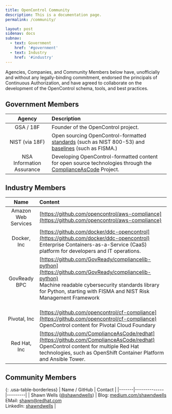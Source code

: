 ```yaml
---
title: OpenControl Community
description: This is a documentation page.
permalink: /community/

layout: post
sidenav: docs
subnav:
  - text: Government
    href: '#government'
  - text: Industry
    href: '#industry'
---
```

Agencies, Companies, and Community Members below have, unofficially and without any legally-binding commitment, endorsed the principals of Continuous
Authorization, and have agreed to collaborate on the development of the OpenControl schema, tools, and best practices.

## Government Members

| Agency | Description |
|:------:|:------------|
| GSA / 18F | Founder of the OpenControl project. |
| NIST (via 18F) | Open sourcing OpenControl-formatted [standards](https://github.com/opencontrol/standards) (such as NIST 800-53) and [baselines](https://github.com/opencontrol/certifications) (such as FISMA.) |
| NSA Information Assurance | Developing OpenControl-formatted content for open source technologies through the [ComplianceAsCode](https://github.com/ComplianceAsCode) Project. |

## Industry Members

| Name | Content |
|:----:|:--------|
| Amazon Web Services | [https://github.com/opencontrol/aws-compliance](https://github.com/opencontrol/aws-compliance) |
| Docker, Inc | [https://github.com/docker/ddc-opencontrol](https://github.com/docker/ddc-opencontrol)<br/>Enterprise Containers-as-a-Service (CaaS) platform for developers and IT operations. |
| GovReady BPC | [https://github.com/GovReady/compliancelib-python](https://github.com/GovReady/compliancelib-python)<br/>Machine readable cybersecurity standards library for Python, starting with FISMA and NIST Risk Management Framework<br/><br/> |
| Pivotal, Inc | [https://github.com/opencontrol/cf-compliance](https://github.com/opencontrol/cf-compliance)<br />OpenControl content for Pivotal Cloud Foundary |
| Red Hat, Inc | [https://github.com/ComplianceAsCode/redhat](https://github.com/ComplianceAsCode/redhat)<br />OpenControl content for multiple Red Hat technologies, such as OpenShift Container Platform and Ansible Tower. |

## Community Members


{: .usa-table-borderless}
| Name / GitHub  | Contact |
|-------|--------------|---------|
| Shawn Wells ([@shawndwells](https://github.com/shawndwells/)) | Blog: [medium.com/shawndwells](https://medium.com/shawndwells)<br/>EMail: [shawn@redhat.com](mailto:shawn@redhat.com)<br/>LinkedIn: [shawndwells](https://www.linkedin.com/in/shawndwells/) |
